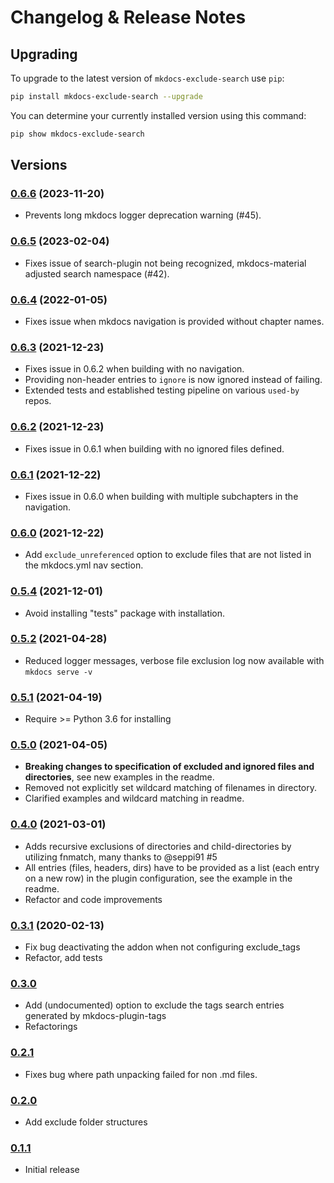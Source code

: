 # Changelog & Release Notes

## Upgrading

To upgrade to the latest version of `mkdocs-exclude-search` use `pip`:

```bash
pip install mkdocs-exclude-search --upgrade
```

You can determine your currently installed version using this command:

```bash
pip show mkdocs-exclude-search
```

## Versions

### [0.6.6](https://pypi.org/project/mkdocs-exclude-search/) (2023-11-20)
- Prevents long mkdocs logger deprecation warning (#45).

### [0.6.5](https://pypi.org/project/mkdocs-exclude-search/) (2023-02-04)
- Fixes issue of search-plugin not being recognized, mkdocs-material adjusted search namespace (#42).

### [0.6.4](https://pypi.org/project/mkdocs-exclude-search/) (2022-01-05)
- Fixes issue when mkdocs navigation is provided without chapter names.

### [0.6.3](https://pypi.org/project/mkdocs-exclude-search/) (2021-12-23)
- Fixes issue in 0.6.2 when building with no navigation.
- Providing non-header entries to `ignore` is now ignored instead of failing.
- Extended tests and established testing pipeline on various `used-by` repos.

### [0.6.2](https://pypi.org/project/mkdocs-exclude-search/) (2021-12-23)
- Fixes issue in 0.6.1 when building with no ignored files defined.

### [0.6.1](https://pypi.org/project/mkdocs-exclude-search/) (2021-12-22)
- Fixes issue in 0.6.0 when building with multiple subchapters in the navigation.
  
### [0.6.0](https://pypi.org/project/mkdocs-exclude-search/) (2021-12-22)
- Add `exclude_unreferenced` option to exclude files that are not listed in the 
  mkdocs.yml nav section.

### [0.5.4](https://pypi.org/project/mkdocs-exclude-search/) (2021-12-01)
- Avoid installing "tests" package with installation.

### [0.5.2](https://pypi.org/project/mkdocs-exclude-search/) (2021-04-28)
- Reduced logger messages, verbose file exclusion log now available with `mkdocs serve -v`

### [0.5.1](https://pypi.org/project/mkdocs-exclude-search/) (2021-04-19)
- Require >= Python 3.6 for installing

### [0.5.0](https://pypi.org/project/mkdocs-exclude-search/) (2021-04-05)
- **Breaking changes to specification of excluded and ignored files and directories**, see new examples in the readme.
- Removed not explicitly set wildcard matching of filenames in directory.
- Clarified examples and wildcard matching in readme.

### [0.4.0](https://pypi.org/project/mkdocs-exclude-search/) (2021-03-01)
- Adds recursive exclusions of directories and child-directories by utilizing fnmatch, many thanks to @seppi91 #5 
- All entries (files, headers, dirs) have to be provided as a list (each entry on a new row) in the plugin configuration, see the example in the readme.
- Refactor and code improvements

### [0.3.1](https://pypi.org/project/mkdocs-exclude-search/) (2020-02-13)
- Fix bug deactivating the addon when not configuring exclude_tags
- Refactor, add tests

### [0.3.0](https://pypi.org/project/mkdocs-exclude-search/)
- Add (undocumented) option to exclude the tags search entries generated by mkdocs-plugin-tags
- Refactorings

### [0.2.1](https://pypi.org/project/mkdocs-exclude-search/)
- Fixes bug where path unpacking failed for non .md files.

### [0.2.0](https://pypi.org/project/mkdocs-exclude-search/)
- Add exclude folder structures

### [0.1.1](https://pypi.org/project/mkdocs-exclude-search/)
- Initial release


